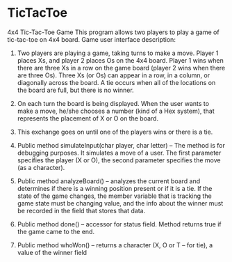 # TicTacToe

4x4 Tic-Tac-Toe Game
This program allows two players to play a game of tic-tac-toe on 4x4 board.
Game user interface description:
1. Two players are playing a game, taking turns to make a move. Player 1 places Xs,
and player 2 places Os on the 4x4 board. Player 1 wins when there are three Xs in
a row on the game board (player 2 wins when there are three Os). Three Xs (or
Os) can appear in a row, in a column, or diagonally across the board. A tie occurs
when all of the locations on the board are full, but there is no winner.

2. On each turn the board is being displayed. 
When the user wants to make a move, he/she chooses a number (kind of a Hex
system), that represents the placement of X or O on the board.

3. This exchange goes on until one of the players wins or there is a tie.

4. Public method simulateInput(char player, char letter) –
The method is for debugging purposes. It simulates a move of a user. The
first parameter specifies the player (X or O), the second parameter specifies the
move (as a character).

5. Public method analyzeBoard() – analyzes the current board and determines
if there is a winning position present or if it is a tie. If the state of the game
changes, the member variable that is tracking the game state must be changing
value, and the info about the winner must be recorded in the field that stores that
data.

6. Public method done() – accessor for status field. Method returns true if the
game came to the end.

7. Public method whoWon() – returns a character (X, O or T – for tie), a value of
the winner field
